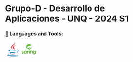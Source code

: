 # Grupo-D - Desarrollo de Aplicaciones - UNQ - 2024 S1

<h3>🔨 Languages and Tools:</h3>
 <div>
      <img src="https://raw.githubusercontent.com/devicons/devicon/master/icons/java/java-original.svg" alt="java" width="50" height="50"/> 
      <img src="https://raw.githubusercontent.com/devicons/devicon/master/icons/spring/spring-original-wordmark.svg" alt="spring" width="50" height="50"/> 
 </div>     
